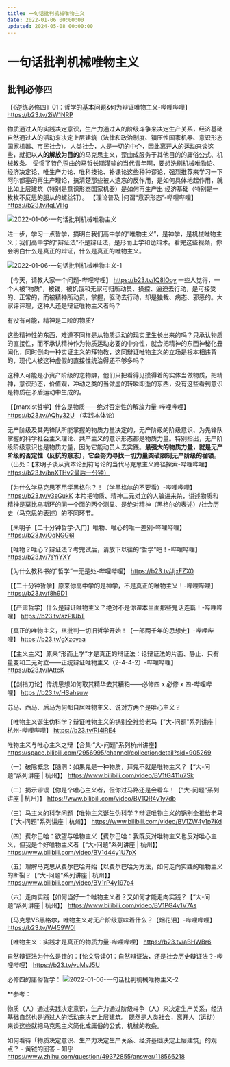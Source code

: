 ```yaml
---
title: 一句话批判机械唯物主义
date: 2022-01-06 00:00:00
updated: 2024-05-08 00:00:00
---
```


# 一句话批判机械唯物主义

## 批判必修四
【《逆练必修四》01：哲学的基本问题&何为辩证唯物主义-哔哩哔哩】 https://b23.tv/2iW1NRP

物质通过**人**的实践决定意识，生产力通过**人**的阶级斗争来决定生产关系，经济基础自然通过**人**的活动来决定上层建筑（法律和政治制度、镇压性国家机器、意识形态国家机器、市民社会）。人类社会，人是一切的中介，因此离开**人**的运动来谈这些，就把以**人的解放为目的**的马克思主义，歪曲成服务于其他目的的庸俗公式、机械教条。
受惯了特色歪曲的马哲长期灌输的当代青年啊，要想洗刷机械唯物论、经济决定论、唯生产力论、唯科技论、补课论这些种种谬论，强烈推荐来学习一下阿尔都塞的再生产理论，搞清楚那些被人遗忘的反作用，是如何具体地起作用，就比如上层建筑（特别是意识形态国家机器）是如何再生产出 经济基础（特别是一枚枚不反思的服从的螺丝钉）。
【理论普及 |何谓“意识形态”-哔哩哔哩】
https://b23.tv/tqLVHg

![2022-01-06-一句话批判机械唯物主义](assets/2022-01-06-一句话批判机械唯物主义.jpeg)

进一步，学习一点哲学，搞明白我们高中学的“唯物主义”，是神学，是机械唯物主义；我们高中学的“辩证法”不是辩证法，是形而上学和诡辩术。看完这些视频，你会明白什么是真正的辩证，什么是真正的唯物主义。

![2022-01-06-一句话批判机械唯物主义-1](assets/2022-01-06-一句话批判机械唯物主义-1.png)

【今天，请教大家一个问题-哔哩哔哩】 https://b23.tv/IQ8lOoy
一些人觉得，一个人被“物质”，被钱，被饥饿和无家可归所动员、操控、逼迫去行动，是可接受的、正常的，而被精神所动员，掌握，驱动去行动，却是独裁、病态、邪恶的。大家评评理，这种人还是辩证唯物主义者吗？

有没有可能，精神是二阶的物质?

这些精神性的东西，难道不同样是从物质运动的现实里生长出来的吗？只承认物质的直接性，而不承认精神作为物质运动必要的中介性，就会把精神的东西神秘化丑闻化，同时倒向一种实证主义的拜物教，这同辩证唯物主义的立场是根本相违背的，现代人被这种虚假的直接性统治得还不够多吗？

这种人可能是小资产阶级的恋物癖，他们只把看得见摸得着的实体当做物质，把精神，意识形态，价值观，冲动之类的当做虚的转瞬即逝的东西，没有这些看到意识是物质在矛盾运动中生成的。

【【marxist哲学】什么是物质——绝对否定性的解放力量-哔哩哔哩】 https://b23.tv/AQhy32U （实践本体论）

无产阶级及其先锋队所能掌握的物质力量决定的，无产阶级的阶级意识、为先锋队掌握的科学社会主义理论、共产主义的意识形态都是物质力量。特别指出，无产阶级阶级意识也是物质力量，因为它能动员人去实践。**最强大的物质力量，就是无产阶级的否定性（反抗的意志），它会努力寻找一切力量突破限制无产阶级的枷锁**。（出处：【未明子谈从资本论到符号论的当代马克思主义路径探索-哔哩哔哩】 https://b23.tv/bnXTHv2最后一分钟）

【为什么学马克思不用学黑格尔？！（学黑格尔的不要看）-哔哩哔哩】 https://b23.tv/v3sGukK
本片把物质、精神二元对立的人骗进来杀，讲述物质和精神是莫比乌斯环的同一个面的两个测显、是绝对精神（黑格尔的表述）/社会历史（马克思的表述）的不同环节。

【未明子【二十分钟哲学·入门】唯物、唯心的唯一差别-哔哩哔哩】 https://b23.tv/OqNGG6l

【唯物？唯心？辩证法？考完试后，请放下以往的“哲学”吧！-哔哩哔哩】 https://b23.tv/7sYiYXY

【为什么教科书的”哲学“一无是处-哔哩哔哩】 https://b23.tv/JjxFZX0

【【二十分钟哲学】原来你高中学的是神学，不是真正的唯物主义！-哔哩哔哩】https://b23.tv/f8h9D1

【【严肃哲学】什么是辩证唯物主义？绝对不是你课本里面那些鬼话连篇！-哔哩哔哩】 https://b23.tv/azPlUbT

【真正的唯物主义，从批判一切旧哲学开始！【一部两千年的思想史】-哔哩哔哩】 https://b23.tv/gXzcvaa

【【主义主义】原来“形而上学”才是真正的辩证法：论辩证法的片面、静止、只有量变和二元对立——正统辩证唯物主义（2-4-4-2）-哔哩哔哩】https://b23.tv/lAttcK

【【剑指刀论】传统思想如何取其精华去其糟粕——必修四 x 必修 x 四-哔哩哔哩】 https://b23.tv/HSahsuw

苏马、西马、后马为何都自居唯物主义、说对方两个是唯心主义？

【唯物主义诞生伪科学？辩证唯物主义的锅别全推给老马【"大-问题"系列讲座 | 杭州-哔哩哔哩】 https://b23.tv/RI4lRE4

唯物主义与唯心主义之辩【合集·“大-问题”系列杭州讲座】 https://space.bilibili.com/2956995/channel/collectiondetail?sid=905269

（一）破除概念【脑洞：如果鬼是一种物质，拜鬼不就是唯物主义？【“大-问题”系列讲座 | 杭州】】 https://www.bilibili.com/video/BV1tG411u7Sk

（二）揭示谬误【你是个唯心主义者，但你过马路还是会看车！【"大-问题"系列讲座 | 杭州】】 https://www.bilibili.com/video/BV1QR4y1y7db

（三）马主义的科学问题【唯物主义诞生伪科学？辩证唯物主义的锅别全推给老马【"大-问题"系列讲座 | 杭州】】 https://www.bilibili.com/video/BV1ZW4y1p7Kd

（四）费尔巴哈：欲望与唯物主义【费尔巴哈：我既反对唯物主义也反对唯心主义，但我是个好唯物主义者【“大-问题”系列讲座 | 杭州】】 https://www.bilibili.com/video/BV1d44y1U7pX

（五）理解马克思从费尔巴哈开始【以费尔巴哈为方法，如何走向实践的唯物主义的断裂？【“大-问题”系列讲座 | 杭州】】 https://www.bilibili.com/video/BV1rP4y197p4

（六）走向实践【如何当好一个唯物主义者？又如何才能走向实践？【“大-问题”系列讲座 | 杭州】】 https://www.bilibili.com/video/BV1PG4y1V7As

【马克思VS黑格尔，唯物主义对无产阶级意味着什么？【烟花泪】-哔哩哔哩】 https://b23.tv/W459W0I

【唯物主义：实践才是真正的物质力量-哔哩哔哩】 https://b23.tv/aBHWBr6

自然辩证法为什么是错的：【论文导读01：自然辩证法，还是社会历史辩证法？-哔哩哔哩】 https://b23.tv/vuMvJ5U

必修四的庸俗哲学：
![2022-01-06-一句话批判机械唯物主义-2](assets/2022-01-06-一句话批判机械唯物主义-2.jpeg)

**参考：

物质（人）通过实践决定意识，生产力通过阶级斗争（人）来决定生产关系，经济基础自然也是通过人的活动来决定上层建筑。
既然是人类社会，离开人（运动）来谈这些就把马克思主义简化成庸俗的公式，机械的教条。

如何看待「物质决定意识、生产力决定生产关系、经济基础决定上层建筑」的观点？ - 黄钺的回答 - 知乎 https://www.zhihu.com/question/49372855/answer/118566218

